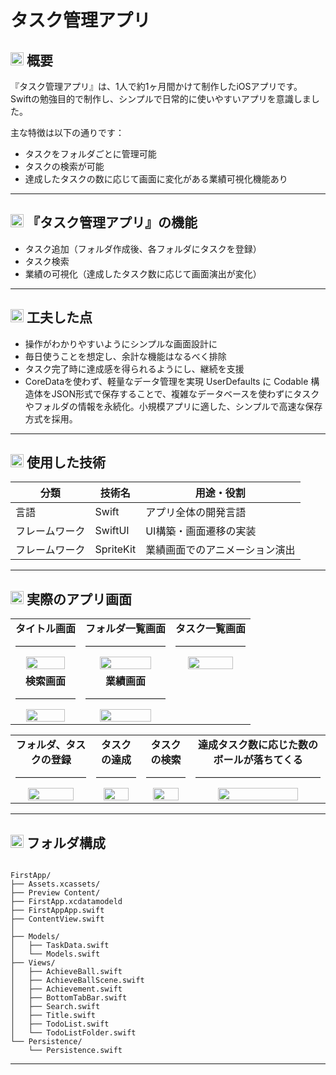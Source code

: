 # タスク管理アプリ

<h2>
  <img src="https://github.com/user-attachments/assets/579b2b99-6338-426f-82c1-8b8e98a7cbdc" alt="alt text" style="height: 1em; vertical-align: end;" />
  概要
</h2>

『タスク管理アプリ』は、1人で約1ヶ月間かけて制作したiOSアプリです。
Swiftの勉強目的で制作し、シンプルで日常的に使いやすいアプリを意識しました。

主な特徴は以下の通りです：

- タスクをフォルダごとに管理可能
- タスクの検索が可能
- 達成したタスクの数に応じて画面に変化がある業績可視化機能あり

---

<h2>
  <img src="https://github.com/user-attachments/assets/579b2b99-6338-426f-82c1-8b8e98a7cbdc" alt="alt text" style="height: 1em; vertical-align: baseline;" />
  『タスク管理アプリ』の機能
</h2>

- タスク追加（フォルダ作成後、各フォルダにタスクを登録）
- タスク検索
- 業績の可視化（達成したタスク数に応じて画面演出が変化）

---

<h2>
  <img src="https://github.com/user-attachments/assets/579b2b99-6338-426f-82c1-8b8e98a7cbdc" alt="alt text" style="height: 1em; vertical-align: baseline;" />
   工夫した点
</h2>

- 操作がわかりやすいようにシンプルな画面設計に
- 毎日使うことを想定し、余計な機能はなるべく排除
- タスク完了時に達成感を得られるようにし、継続を支援
- CoreDataを使わず、軽量なデータ管理を実現
UserDefaults に Codable 構造体をJSON形式で保存することで、複雑なデータベースを使わずにタスクやフォルダの情報を永続化。小規模アプリに適した、シンプルで高速な保存方式を採用。

---

<h2>
  <img src="https://github.com/user-attachments/assets/579b2b99-6338-426f-82c1-8b8e98a7cbdc" alt="alt text" style="height: 1em; vertical-align: baseline;" />
   使用した技術
</h2>

| 分類 | 技術名 | 用途・役割 |
|------|----------|-------------|
| 言語 | Swift | アプリ全体の開発言語 |
| フレームワーク | SwiftUI | UI構築・画面遷移の実装 |
| フレームワーク | SpriteKit | 業績画面でのアニメーション演出 |

---

<h2>
  <img src="https://github.com/user-attachments/assets/579b2b99-6338-426f-82c1-8b8e98a7cbdc" alt="alt text" style="height: 1em; vertical-align: baseline;" />
   実際のアプリ画面
</h2>

<table>
    <tr>
        <td align="center">
            <strong>タイトル画面</strong><br>
            <hr style="border: 0; border-top: 1px solid #ddd; width: 100%;">
            <img src="https://github.com/user-attachments/assets/288f65d9-62a9-4a95-ad73-420b73d23ce6" width="80%" />
        </td>
        <td align="center">
            <strong>フォルダ一覧画面</strong><br>
            <hr style="border: 0; border-top: 1px solid #ddd; width: 100%;">
            <img src="https://github.com/user-attachments/assets/ef8d0c63-cea1-4ac3-bf43-6d163ba83245" width="80%" />
        </td> 
        <td align="center">
            <strong>タスク一覧画面</strong><br>
            <hr style="border: 0; border-top: 1px solid #ddd; width: 100%;">
            <img src="https://github.com/user-attachments/assets/62a52225-f521-4a1e-a529-0f1a1125c54f" width="80%" />
        </td> 
    </tr>
    <tr>
        <td align="center">
            <strong>検索画面</strong><br>
            <hr style="border: 0; border-top: 1px solid #ddd; width: 100%;">
            <img src="https://github.com/user-attachments/assets/d9cb115c-7596-4a14-8bff-0d9d5af403ab" width="80%" />
        </td>
        <td align="center">
            <strong>業績画面</strong><br>
            <hr style="border: 0; border-top: 1px solid #ddd; width: 100%;">
            <img src="https://github.com/user-attachments/assets/17e76c5c-77ac-426d-81f7-06c2156160c1" width="80%" />
        </td>
    </tr>
</table>
    
<table>
    <tr>
        <td align="center">
            <strong>フォルダ、タスクの登録</strong><br>
            <hr style="border: 0; border-top: 1px solid #ddd; width: 100%;">
            <img src="https://github.com/user-attachments/assets/678a4104-93b4-4a06-bd46-8521bd843079" width="80%" />
        </td>
        <td align="center">
            <strong>タスクの達成</strong><br>
            <hr style="border: 0; border-top: 1px solid #ddd; width: 100%;">
            <img src="https://github.com/user-attachments/assets/37539ccd-1d3d-419b-9d3f-62833ae0cd16" width="80%" />
        </td>
        <td align="center">
            <strong>タスクの検索</strong><br>
            <hr style="border: 0; border-top: 1px solid #ddd; width: 100%;">
            <img src="https://github.com/user-attachments/assets/3f6fb2b7-a915-4c3d-a63d-1300ce4a5978" width="80%" />
        </td>
        <td align="center">
            <strong>達成タスク数に応じた数のボールが落ちてくる</strong><br>
            <hr style="border: 0; border-top: 1px solid #ddd; width: 100%;">
            <img src="https://github.com/user-attachments/assets/ff1544f3-a614-44c7-8e95-8a31711feee7" width="80%" />
        </td>
    </tr>
</table>

---

<h2>
  <img src="https://github.com/user-attachments/assets/579b2b99-6338-426f-82c1-8b8e98a7cbdc" alt="alt text" style="height: 1em; vertical-align: baseline;" />
   フォルダ構成
</h2>

```plaintext

FirstApp/
├── Assets.xcassets/
├── Preview Content/
├── FirstApp.xcdatamodeld
├── FirstAppApp.swift
├── ContentView.swift
│
├── Models/
│   ├── TaskData.swift
│   └── Models.swift
├── Views/
│   ├── AchieveBall.swift
│   ├── AchieveBallScene.swift
│   ├── Achievement.swift
│   ├── BottomTabBar.swift
│   ├── Search.swift
│   ├── Title.swift
│   ├── TodoList.swift
│   └── TodoListFolder.swift
└── Persistence/
    └── Persistence.swift

```

---
